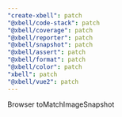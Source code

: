 ```yaml
---
"create-xbell": patch
"@xbell/code-stack": patch
"@xbell/coverage": patch
"@xbell/reporter": patch
"@xbell/snapshot": patch
"@xbell/assert": patch
"@xbell/format": patch
"@xbell/color": patch
"xbell": patch
"@xbell/vue2": patch
---
```


Browser toMatchImageSnapshot

